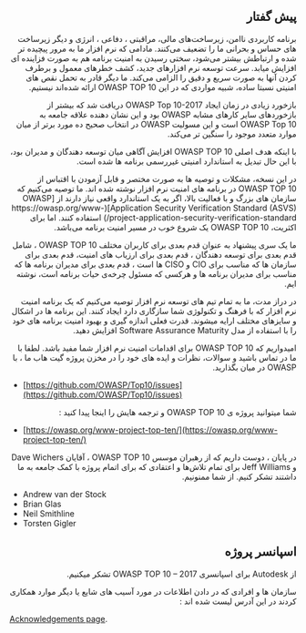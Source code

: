 ## <div dir="rtl" align="right">  پیش گفتار </div> 

<p dir="rtl" align="right">برنامه کاربردی ناامن، زیرساخت‌های مالی، مراقبتی ، دفاعی ، انرژی و دیگر زیرساخت های حساس و بحرانی ما را تضعیف می‌کنند. مادامی که نرم افزار ما به مرور پیچیده تر شده و ارتباطش بیشتر می‌شود، سختی رسیدن به امنیت برنامه هم به صورت فزاینده ای افزایش میابد.
سرعت توسعه نرم افزارهای جدید، کشف خطرهای معمول و برطرف کردن آنها به صورت سریع و دقیق را الزامی می‌کند. ما دیگر قادر به تحمل نقص های امنیتی نسبتا ساده، شبیه مواردی که در این  OWASP TOP 10 ارائه شده‌اند نیستیم.</p>

<p dir="rtl" align="right">
بازخورد زیادی در زمان ایجاد OWASP Top 10-2017 دریافت شد که بیشتر از بازخوردهای سایر کارهای مشابه OWASP بود و این نشان دهنده علاقه جامعه به OWASP Top 10 است و این مسولیت OWASP در انتخاب صحیح ده مورد برتر از میان موارد متعدد موجود را سنگین تر می‌کند.
</p>

<p dir="rtl" align="right">با اینکه هدف اصلی OWASP TOP 10  افزایش آگاهی میان توسعه دهندگان و مدیران بود، با این حال تبدیل به استاندارد امنیتی غیررسمی برنامه ها شده است.
</p>

<p dir="rtl" align="right">در این نسخه، مشکلات و توصیه ها به صورت مختصر و قابل آزمودن با اقتباس از OWASP TOP 10  در برنامه های امنیت نرم افزار نوشته شده اند. ما توصیه می‌کنیم که سازمان های بزرگ و با فعالیت بالا، اگر به یک استاندارد واقعی نیاز دارند از 
[OWASP Application Security Verification Standard (ASVS)](https://owasp.org/www-project-application-security-verification-standard/) استفاده کنند. اما برای اکثریت، OWASP TOP 10  یک شروع خوب در مسیر امنیت برنامه می‌باشد.</p>

<p dir="rtl" align="right">ما یک سری پیشنهاد به عنوان قدم بعدی برای کاربران مختلف OWASP TOP 10 ، شامل قدم بعدی برای توسعه دهندگان ، قدم بعدی برای ارزیاب های امنیت، قدم بعدی برای سازمان ها که مناسب برای CIO  و CISO  ها است ، قدم بعدی برای مدیران برنامه ها که مناسب برای مدیران برنامه ها و هرکسی که مسئول چرخه‌ی حیات برنامه است، نوشته ایم.</p>

<p dir="rtl" align="right">در دراز مدت، ما به تمام تیم های توسعه نرم افزار توصیه می‌کنیم که یک برنامه امنیت نرم افزار که با فرهنگ و تکنولوژی شما سازگاری دارد ایجاد کنند. این برنامه ها در اشکال و سایزهای مختلف ارایه میشوند.
قدرت فعلی اندازه گیری و بهبود امنیت برنامه های خود را با استفاده از مدل Software Assurance Maturity  افزایش دهید.</p>

<p dir="rtl" align="right">امیدواریم که OWASP TOP 10  برای اقدامات امنیت نرم افزار شما مفید باشد. لطفا با ما در تماس باشید و سوالات، نظرات و ایده های خود را در مخزن پروژه گیت هاب ما ، با OWASP در میان بگذارید.</p>

* [https://github.com/OWASP/Top10/issues](https://github.com/OWASP/Top10/issues)

<p dir="rtl" align="right">شما میتوانید پروژه ی OWASP TOP 10 و ترجمه هایش را اینجا پیدا کنید :</p>

* [https://owasp.org/www-project-top-ten/](https://owasp.org/www-project-top-ten/)

<p dir="rtl" align="right">در پایان ، دوست داریم که از رهبران موسس OWASP TOP 10 ، آقایان Dave Wichers  و Jeff Williams  برای تمام تلاش‌ها و اعتقادی که برای اتمام پروژه با کمک جامعه به ما داشتند تشکر کنیم. از شما ممنونیم.</p>

* Andrew van der Stock
* Brian Glas
* Neil Smithline
* Torsten Gigler


## <div dir="rtl" align="right"> اسپانسر پروژه</div>

<p dir="rtl" align="right">از Autodesk  برای اسپانسری OWASP TOP 10 – 2017  تشکر میکنیم.</p>

<p dir="rtl" align="right">سازمان ها و افرادی که در دادن اطلاعات در مورد آسیب های شایع یا دیگر موارد همکاری کردند در این آدرس لیست شده اند :
</p>

[Acknowledgements page](0xd1-data-contributors.md).
